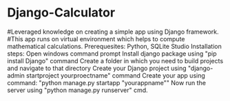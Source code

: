 # Django-Calculator
#Leveraged knowledge on creating a simple app using Django framework. 
#This app runs on virtual environment which helps to compute mathematical calculations.
Prerequesites: Python, SQLite Studio
Installation steps:
  Open windows command prompt
  Install django package using "pip install Django" command
  Create a folder in which you need to build projects and navigate to that directory
  Create your Django project using "django-admin startproject yourproectname" command
  Create your app using command: "python manage.py startapp "yourappname""
  Now run the server using "python manage.py runserver" cmd.
